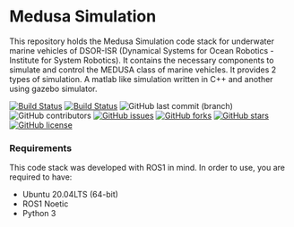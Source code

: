 # Medusa Simulation
This repository holds the Medusa Simulation code stack for underwater marine vehicles of DSOR-ISR (Dynamical Systems for Ocean Robotics - Institute for System Robotics). It contains the necessary components to simulate and control the MEDUSA class of marine vehicles. It provides 2 types of simulation. A matlab like simulation written in C++ and another using gazebo simulator.

[![Build Status](https://ci.dsor.isr.tecnico.ulisboa.pt/buildStatus/icon?job=GitHub+DSOR%2Fmedusa_gazebo%2Fmain)](https://ci.dsor.isr.tecnico.ulisboa.pt/job/GitHub%20DSOR/job/medusa_gazebo/job/main/)
[![Build Status](https://ci.dsor.isr.tecnico.ulisboa.pt/buildStatus/icon?job=GitHub+DSOR%2Fmedusa_simulation%2Fmain)](https://ci.dsor.isr.tecnico.ulisboa.pt/job/GitHub%20DSOR/job/medusa_simulation/job/main/)
![GitHub last commit (branch)](https://img.shields.io/github/last-commit/dsor-isr/medusa_simulation/main)
![GitHub contributors](https://img.shields.io/github/contributors/dsor-isr/medusa_simulation)
[![GitHub issues](https://img.shields.io/github/issues/dsor-isr/medusa_simulation)](https://github.com/dsor-isr/medusa_simulation/issues)
[![GitHub forks](https://img.shields.io/github/forks/dsor-isr/medusa_simulation)](https://github.com/dsor-isr/medusa_simulation/network)
[![GitHub stars](https://img.shields.io/github/stars/dsor-isr/medusa_simulation)](https://github.com/dsor-isr/medusa_simulation/stargazers)
[![GitHub license](https://img.shields.io/github/license/dsor-isr/medusa_simulation)](https://github.com/dsor-isr/medusa_simulation/blob/main/LICENSE)

### Requirements
This code stack was developed with ROS1 in mind. In order to use, you are required to have:
- Ubuntu 20.04LTS (64-bit)
- ROS1 Noetic
- Python 3